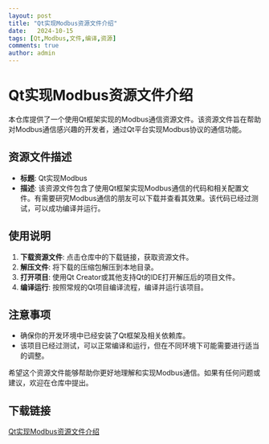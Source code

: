 ```yaml
---
layout: post
title: "Qt实现Modbus资源文件介绍"
date:   2024-10-15
tags: [Qt,Modbus,文件,编译,资源]
comments: true
author: admin
---
```

# Qt实现Modbus资源文件介绍

本仓库提供了一个使用Qt框架实现的Modbus通信资源文件。该资源文件旨在帮助对Modbus通信感兴趣的开发者，通过Qt平台实现Modbus协议的通信功能。

## 资源文件描述

- **标题**: Qt实现Modbus
- **描述**: 该资源文件包含了使用Qt框架实现Modbus通信的代码和相关配置文件。有需要研究Modbus通信的朋友可以下载并查看其效果。该代码已经过测试，可以成功编译并运行。

## 使用说明

1. **下载资源文件**: 点击仓库中的下载链接，获取资源文件。
2. **解压文件**: 将下载的压缩包解压到本地目录。
3. **打开项目**: 使用Qt Creator或其他支持Qt的IDE打开解压后的项目文件。
4. **编译运行**: 按照常规的Qt项目编译流程，编译并运行该项目。

## 注意事项

- 确保你的开发环境中已经安装了Qt框架及相关依赖库。
- 该项目已经过测试，可以正常编译和运行，但在不同环境下可能需要进行适当的调整。

希望这个资源文件能够帮助你更好地理解和实现Modbus通信。如果有任何问题或建议，欢迎在仓库中提出。

## 下载链接

[Qt实现Modbus资源文件介绍](https://pan.quark.cn/s/949a72c9a84d)